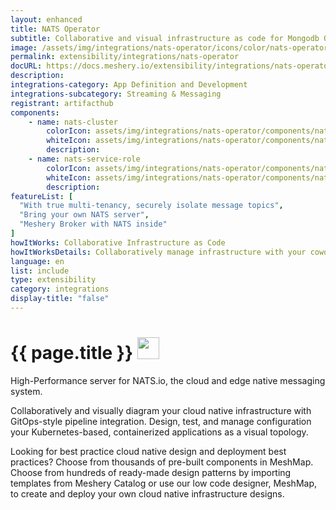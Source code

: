 ```yaml
---
layout: enhanced
title: NATS Operator
subtitle: Collaborative and visual infrastructure as code for Mongodb Operator
image: /assets/img/integrations/nats-operator/icons/color/nats-operator-color.svg
permalink: extensibility/integrations/nats-operator
docURL: https://docs.meshery.io/extensibility/integrations/nats-operator
description: 
integrations-category: App Definition and Development
integrations-subcategory: Streaming & Messaging
registrant: artifacthub
components: 
	- name: nats-cluster
		colorIcon: assets/img/integrations/nats-operator/components/nats-cluster/icons/color/nats-cluster-color.svg
		whiteIcon: assets/img/integrations/nats-operator/components/nats-cluster/icons/white/nats-cluster-white.svg
		description: 
	- name: nats-service-role
		colorIcon: assets/img/integrations/nats-operator/components/nats-service-role/icons/color/nats-service-role-color.svg
		whiteIcon: assets/img/integrations/nats-operator/components/nats-service-role/icons/white/nats-service-role-white.svg
		description: 
featureList: [
  "With true multi-tenancy, securely isolate message topics",
  "Bring your own NATS server",
  "Meshery Broker with NATS inside"
]
howItWorks: Collaborative Infrastructure as Code
howItWorksDetails: Collaboratively manage infrastructure with your coworkers synchronously sharing the same designs.
language: en
list: include
type: extensibility
category: integrations
display-title: "false"
---
```

<h1>{{ page.title }} <img src="{{ page.image }}" style="width: 35px; height: 35px;" /></h1>

<p>
High-Performance server for NATS.io, the cloud and edge native messaging system.
</p>
<p>
    Collaboratively and visually diagram your cloud native infrastructure with GitOps-style pipeline integration. Design, test, and manage configuration your Kubernetes-based, containerized applications as a visual topology.
</p>
<p>
    Looking for best practice cloud native design and deployment best practices? Choose from thousands of pre-built components in MeshMap. Choose from hundreds of ready-made design patterns by importing templates from Meshery Catalog or use our low code designer, MeshMap, to create and deploy your own cloud native infrastructure designs.
</p>
